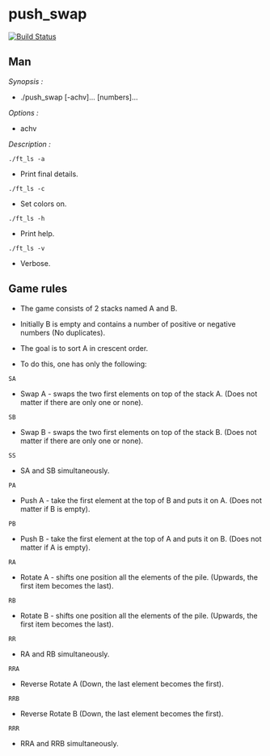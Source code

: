 push_swap
============
[![Build Status](https://travis-ci.org/Vallium/push_swap_42.svg)](https://travis-ci.org/Vallium/push_swap_42)

Man
--------
*Synopsis :*
* ./push_swap [-achv]... [numbers]...

*Options :*
* achv

*Description :*

`./ft_ls -a`
* Print final details.

`./ft_ls -c`
* Set colors on.

`./ft_ls -h`
* Print help.

`./ft_ls -v`
* Verbose.

Game rules
----------
- The game consists of 2 stacks named A and B.

- Initially B is empty and contains a number of positive or negative numbers (No duplicates).

- The goal is to sort A in crescent order.

- To do this, one has only the following:

`SA`
* Swap A - swaps the two first elements on top of the stack A. (Does not matter if there are only one or none).

`SB`
* Swap B - swaps the two first elements on top of the stack B. (Does not matter if there are only one or none).

`SS`
* SA and SB simultaneously.

`PA`
* Push A - take the first element at the top of B and puts it on A. (Does not matter if B is empty).

`PB`
* Push B - take the first element at the top of A and puts it on B. (Does not matter if A is empty).

`RA`
* Rotate A - shifts one position all the elements of the pile. (Upwards, the first item becomes the last).

`RB`
* Rotate B - shifts one position all the elements of the pile. (Upwards, the first item becomes the last).

`RR`
* RA and RB simultaneously.

`RRA`
* Reverse Rotate A (Down, the last element becomes the first).

`RRB`
* Reverse Rotate B (Down, the last element becomes the first).

`RRR`
* RRA and RRB simultaneously.